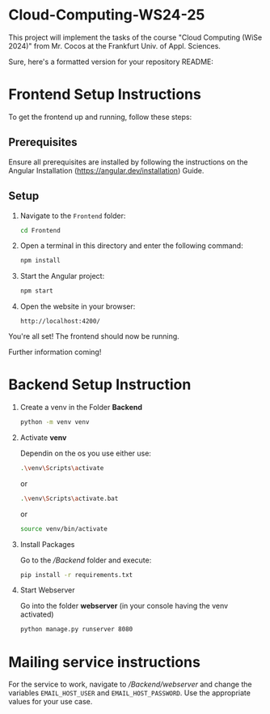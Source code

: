 # Cloud-Computing-WS24-25

This project will implement the tasks of the course "Cloud Computing (WiSe 2024)" from Mr. Cocos at the Frankfurt Univ. of Appl. Sciences.

Sure, here's a formatted version for your repository README:

# Frontend Setup Instructions

To get the frontend up and running, follow these steps:

## Prerequisites

Ensure all prerequisites are installed by following the instructions on the Angular Installation (https://angular.dev/installation) Guide.

## Setup

1. Navigate to the `Frontend` folder:
   ```sh
   cd Frontend
   ```

2. Open a terminal in this directory and enter the following command:
    ```sh
   npm install
   ```

4. Start the Angular project:
   ```sh
   npm start
   ```

5. Open the website in your browser:
   ```
   http://localhost:4200/
   ```

You're all set! The frontend should now be running.

Further information coming!

# Backend Setup Instruction

1. Create a venv in the Folder **Backend**

   ```sh
   python -m venv venv
   ```

2. Activate **venv**

   Dependin on the os you use either use:

   ```sh
   .\venv\Scripts\activate 
   ```

   or

   ```sh
   .\venv\Scripts\activate.bat 
   ```

   or

   ```sh
   source venv/bin/activate
   ```

3. Install Packages

   Go to the */Backend* folder and execute:

   ```sh
   pip install -r requirements.txt
   ```

4. Start Webserver

   Go into the folder **webserver** (in your console having the venv activated)
   ```sh
   python manage.py runserver 8080
   ```

# Mailing service instructions

For the service to work, navigate to */Backend/webserver* and change the variables `EMAIL_HOST_USER` and `EMAIL_HOST_PASSWORD`. Use the appropriate values for your use case.
